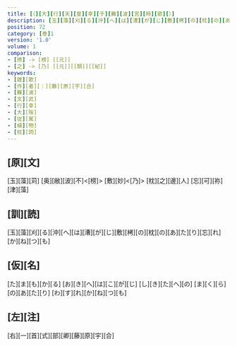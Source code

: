 ```yaml
---
title: [（][大][行][天][皇][幸][于][難][波][宮][時][歌][）]
description: [玉][藻][刈][る][沖][へ][は][漕][が][じ][敷][栲][の][枕][の][あ][た][り][忘][れ][か][ね][つ][も]
position: 72
category: [巻]1
version: '1.0'
volume: 1
comparison:
- [搒] -> [榜] [[元]]
- [之] -> [乃] [[元]][[類]][[紀]]
keywords:
- [雑][歌]
- [作][者][：][藤][原][宇][合]
- [難][波]
- [文][武]
- [行][幸]
- [大][阪]
- [従][駕]
- [植][物]
- [枕][詞]
---
```


## [原][文]

[玉][藻][苅] [奥][敝][波][不]<[榜]> [敷][妙]<[乃]> [枕][之][邊][人] [忘][可][祢][津][藻]

## [訓][読]

[玉][藻][刈][る][沖][へ][は][漕][が][じ][敷][栲][の][枕][の][あ][た][り][忘][れ][か][ね][つ][も]

## [仮][名]

[た][ま][も][か][る] [お][き][へ][は][こ][が][じ] [し][き][た][へ][の] [ま][く][ら][の][あ][た][り] [わ][す][れ][か][ね][つ][も]

## [左][注]

[右][一][首][式][部][卿][藤][原][宇][合]
